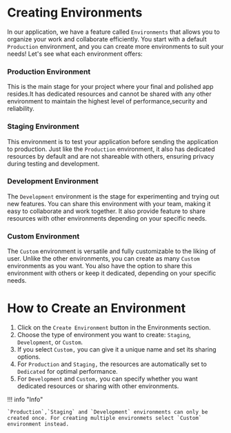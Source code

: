 # Creating Environments

In our application, we have a feature called `Environments` that allows you to organize your work and collaborate efficiently. You start with a default `Production` environment, and you can create more environments to suit your needs! Let's see what each environment offers:

### Production Environment

This is the main stage for your project where your final and polished app resides.It has dedicated resources and cannot be shared with any other environment to maintain the highest level of performance,security and reliability.

### Staging Environment

This environment is to test your application before sending the application to production. Just like the `Production` environment, it also has dedicated resources by default and are not shareable with others, ensuring privacy during testing and development.

### Development Environment

The `Development` environment is the stage for experimenting and trying out new features. You can share this environment with your team, making it easy to collaborate and work together. It also provide feature to share resources with other environments depending on your specific needs.

### Custom Environment

The `Custom` environment is versatile and fully customizable to the liking of user. Unlike the other environments, you can create as many `Custom` environments as you want. You also have the option to share this environment with others or keep it dedicated, depending on your specific needs.

# How to Create an Environment

1. Click on the `Create Environment` button in the Environments section.
2. Choose the type of environment you want to create: `Staging`, `Development`, or `Custom`.
3. If you select `Custom,` you can give it a unique name and set its sharing options.
4. For `Production` and `Staging,` the resources are automatically set to `Dedicated` for optimal performance.
5. For `Development` and `Custom,` you can specify whether you want dedicated resources or sharing with other environments.

!!! info "Info"

    `Production`,`Staging` and `Development` environments can only be created once. For creating multiple environmets select `Custom` environment instead.
